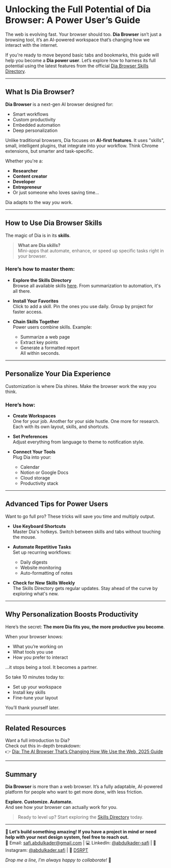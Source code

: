 # Unlocking the Full Potential of Dia Browser: A Power User’s Guide

The web is evolving fast. Your browser should too. **Dia Browser** isn’t just a browsing tool, it’s an AI-powered workspace that’s changing how we interact with the internet.

If you're ready to move beyond basic tabs and bookmarks, this guide will help you become a **Dia power user**. Let’s explore how to harness its full potential using the latest features from the official [Dia Browser Skills Directory](https://www.diabrowser.com/skills).

---

## What Is Dia Browser?

**Dia Browser** is a next-gen AI browser designed for:

- Smart workflows
- Custom productivity
- Embedded automation
- Deep personalization

Unlike traditional browsers, Dia focuses on **AI-first features**. It uses "skills", small, intelligent plugins, that integrate into your workflow. Think Chrome extensions, but smarter and task-specific.

Whether you're a:

- **Researcher**
- **Content creator**
- **Developer**
- **Entrepreneur**
- Or just someone who loves saving time...

Dia adapts to the way _you_ work.

---

## How to Use Dia Browser Skills

The magic of Dia is in its **skills**.

> **What are Dia skills?**  
> Mini-apps that automate, enhance, or speed up specific tasks right in your browser.

### Here’s how to master them:

- **Explore the Skills Directory**  
  Browse all available skills [here](https://www.diabrowser.com/skills). From summarization to automation, it's all there.

- **Install Your Favorites**  
  Click to add a skill. Pin the ones you use daily. Group by project for faster access.

- **Chain Skills Together**  
  Power users combine skills. Example:
  - Summarize a web page
  - Extract key points
  - Generate a formatted report  
    All within seconds.

---

## Personalize Your Dia Experience

Customization is where Dia shines. Make the browser work the way you think.

### Here’s how:

- **Create Workspaces**  
  One for your job. Another for your side hustle. One more for research. Each with its own layout, skills, and shortcuts.

- **Set Preferences**  
  Adjust everything from language to theme to notification style.

- **Connect Your Tools**  
  Plug Dia into your:
  - Calendar
  - Notion or Google Docs
  - Cloud storage
  - Productivity stack

---

## Advanced Tips for Power Users

Want to go full pro? These tricks will save you time and multiply output.

- **Use Keyboard Shortcuts**  
  Master Dia's hotkeys. Switch between skills and tabs without touching the mouse.

- **Automate Repetitive Tasks**  
  Set up recurring workflows:

  - Daily digests
  - Website monitoring
  - Auto-formatting of notes

- **Check for New Skills Weekly**  
  The Skills Directory gets regular updates. Stay ahead of the curve by exploring what's new.

---

## Why Personalization Boosts Productivity

Here’s the secret: **The more Dia fits you, the more productive you become**.

When your browser knows:

- What you’re working on
- What tools you use
- How you prefer to interact

...it stops being a tool. It becomes a partner.

So take 10 minutes today to:

- Set up your workspace
- Install key skills
- Fine-tune your layout

You’ll thank yourself later.

---

## Related Resources

Want a full introduction to Dia?  
Check out this in-depth breakdown:  
👉 [Dia: The AI Browser That’s Changing How We Use the Web, 2025 Guide](https://abdulkadersafi.com/blog/dia-the-ai-browser-thats-changing-how-we-use-the-web-2025-guide)

---

## Summary

**Dia Browser** is more than a web browser. It’s a fully adaptable, AI-powered platform for people who want to get more done, with less friction.

**Explore. Customize. Automate.**  
And see how your browser can actually work for you.

> Ready to level up? Start exploring the [Skills Directory](https://www.diabrowser.com/skills) today.

---

**🚀 Let’s build something amazing! If you have a project in mind or need help with your next design system, feel free to reach out.**  
📧 Email: [safi.abdulkader@gmail.com](mailto:safi.abdulkader@gmail.com) | 💻 LinkedIn: [@abdulkader-safi](https://www.linkedin.com/in/abdulkader-safi/) | 📱 Instagram: [@abdulkader.safi](https://www.instagram.com/abdulkader.safi/) | 🏢 [DSRPT](https://www.dsrpt.com.au/kw/contact)

_Drop me a line, I’m always happy to collaborate!_ 🚀
